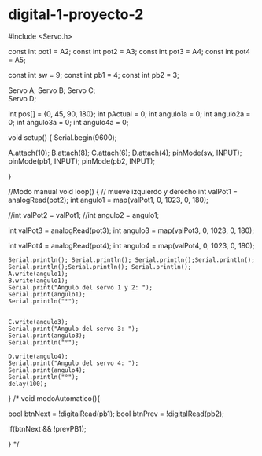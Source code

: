 # digital-1-proyecto-2

#include <Servo.h>

const int pot1 = A2;
const int pot2 = A3;
const int pot3 = A4;
const int pot4 = A5;

const int sw = 9;
const int pb1 = 4;
const int pb2 = 3;

Servo A;
Servo B;
Servo C;  
Servo D;

int pos[] = {0, 45, 90, 180};
int pActual = 0;
int angulo1a = 0;
int angulo2a = 0;
int angulo3a = 0;
int angulo4a = 0;

void setup() {
  Serial.begin(9600);

  A.attach(10);
  B.attach(8);
  C.attach(6);
  D.attach(4);
  pinMode(sw, INPUT);
  pinMode(pb1, INPUT);
  pinMode(pb2, INPUT);

}

//Modo manual
void loop() {
  // mueve izquierdo y derecho
  int valPot1 = analogRead(pot2);
  int angulo1 = map(valPot1, 0, 1023, 0, 180);

  //int valPot2 = valPot1;
  //int angulo2 = angulo1;

  int valPot3 = analogRead(pot3);
  int angulo3 = map(valPot3, 0, 1023, 0, 180);

  int valPot4 = analogRead(pot4);
  int angulo4 = map(valPot4, 0, 1023, 0, 180);
  
    Serial.println(); Serial.println(); Serial.println();Serial.println(); Serial.println();Serial.println(); Serial.println();
    A.write(angulo1);
    B.write(angulo1);
    Serial.print("Angulo del servo 1 y 2: ");
    Serial.print(angulo1);
    Serial.println("°");
    
    
    C.write(angulo3);
    Serial.print("Angulo del servo 3: ");
    Serial.print(angulo3);
    Serial.println("°");
    
    D.write(angulo4);
    Serial.print("Angulo del servo 4: ");
    Serial.print(angulo4);
    Serial.println("°");
    delay(100);

}
/*
void modoAutomatico(){

  bool btnNext = !digitalRead(pb1);
  bool btnPrev = !digitalRead(pb2);

  if(btnNext && !prevPB1);
  
}
*/
